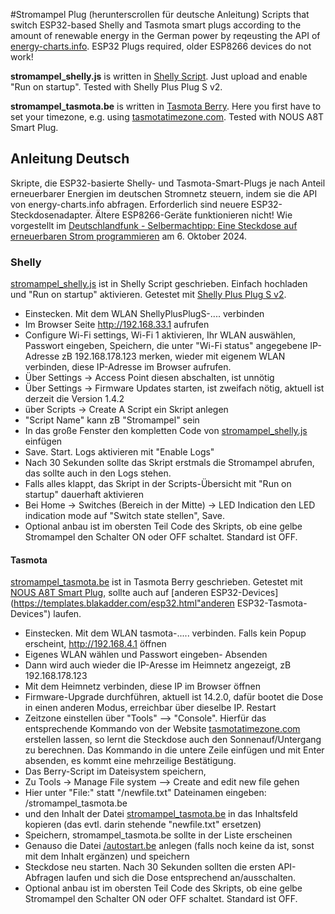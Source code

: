#Stromampel Plug 
(herunterscrollen für deutsche Anleitung)
Scripts that switch ESP32-based Shelly and Tasmota smart plugs according to the amount of renewable energy in the German power by reqeusting the API of [energy-charts.info](https://energy-charts.info/charts/consumption_advice/chart.htm?l=de&c=DE). ESP32 Plugs required, older ESP8266 devices do not work!

**stromampel_shelly.js** is written in [Shelly Script](https://shelly-api-docs.shelly.cloud/gen2/Scripts/Tutorial/). Just upload and enable "Run on startup". Tested with Shelly Plus Plug S v2.

**stromampel_tasmota.be** is written in [Tasmota Berry](https://tasmota.github.io/docs/Berry/). Here you first have to set your timezone, e.g. using [tasmotatimezone.com](https://tasmotatimezone.com). Tested with NOUS A8T Smart Plug.

## Anleitung Deutsch
Skripte, die ESP32-basierte Shelly- und Tasmota-Smart-Plugs je nach Anteil erneuerbarer Energien im deutschen Stromnetz steuern, indem sie die API von energy-charts.info abfragen. Erforderlich sind neuere ESP32-Steckdosenadapter. Ältere ESP8266-Geräte funktionieren nicht! Wie vorgestellt im [Deutschlandfunk - Selbermachtipp: Eine Steckdose auf erneuerbaren Strom programmieren](https://share.deutschlandradio.de/dlf-audiothek-audio-teilen.html?audio_id=dira_DLF_62eb00f2) am 6. Oktober 2024.

### Shelly
[stromampel_shelly.js](https://raw.githubusercontent.com/netzbasteln/stromampel-plug/main/Shelly/stromampel_shelly.js "stromampel_shelly.js") ist in Shelly Script geschrieben. Einfach hochladen und "Run on startup" aktivieren. Getestet mit [Shelly Plus Plug S v2](https://preisvergleich.heise.de/?fs=Shelly+Plus+Plug+S&hloc=at&hloc=de "Shelly Plus Plug S v2").

- Einstecken. Mit dem WLAN ShellyPlusPlugS-.... verbinden
- Im Browser Seite http://192.168.33.1 aufrufen
- Configure Wi-Fi settings, Wi-Fi 1 aktivieren, Ihr WLAN auswählen, Passwort eingeben, Speichern, die unter "Wi-Fi status" angegebene IP-Adresse zB 192.168.178.123 merken, wieder mit eigenem WLAN verbinden, diese IP-Adresse im Browser aufrufen.
- Über Settings -> Access Point diesen abschalten, ist unnötig
- Über Settings -> Firmware Updates starten, ist zweifach nötig, aktuell ist derzeit die Version 1.4.2
- über Scripts -> Create A Script ein Skript anlegen
- "Script Name" kann zB "Stromampel" sein
- In das große Fenster den kompletten Code von [stromampel_shelly.js](https://raw.githubusercontent.com/netzbasteln/stromampel-plug/main/Shelly/stromampel_shelly.js "stromampel_shelly.js") einfügen
- Save. Start. Logs aktivieren mit "Enable Logs"
- Nach 30 Sekunden sollte das Skript erstmals die Stromampel abrufen, das sollte auch in den Logs stehen. 
- Falls alles klappt, das Skript in der Scripts-Übersicht mit "Run on startup" dauerhaft aktivieren
- Bei Home -> Switches (Bereich in der Mitte) -> LED Indication den LED indication mode auf "Switch state stellen", Save.
- Optional anbau ist im obersten Teil Code des Skripts, ob eine gelbe Stromampel den Schalter ON oder OFF schaltet. Standard ist OFF.
 
#### Tasmota
[stromampel_tasmota.be](https://raw.githubusercontent.com/netzbasteln/stromampel-plug/main/Tasmota/stromampel_tasmota.be "stromampel_tasmota.be")  ist in Tasmota Berry geschrieben. Getestet mit [NOUS A8T Smart Plug](https://preisvergleich.heise.de/nous-smart-wifi-a8t-a3292043.html "NOUS A8T Smart Plug."), sollte auch auf [anderen ESP32-Devices](https://templates.blakadder.com/esp32.html"anderen ESP32-Tasmota-Devices") laufen.

- Einstecken. Mit dem WLAN tasmota-..... verbinden. Falls kein Popup erscheint, http://192.168.4.1 öffnen
- Eigenes WLAN wählen und Passwort eingeben- Absenden
- Dann wird auch wieder die IP-Aresse im Heimnetz angezeigt, zB 192.168.178.123 
- Mit dem Heimnetz verbinden, diese IP im Browser öffnen
- Firmware-Upgrade durchführen, aktuell ist 14.2.0, dafür bootet die Dose in einen anderen Modus, erreichbar über dieselbe IP. Restart
- Zeitzone einstellen über "Tools" –> "Console". Hierfür das entsprechende Kommando von der Website [tasmotatimezone.com](https://tasmotatimezone.com "tasmotatimezone.com") erstellen lassen, so lernt die Steckdose auch den Sonnenauf/Untergang zu berechnen. Das Kommando in die untere Zeile einfügen und mit Enter absenden, es kommt eine mehrzeilige Bestätigung.
- Das Berry-Script im Dateisystem speichern, 
- Zu Tools -> Manage File system –> Create and edit new file gehen
- Hier unter "File:" statt "/newfile.txt" Dateinamen eingeben: /stromampel_tasmota.be
- und den Inhalt der Datei [stromampel_tasmota.be](https://raw.githubusercontent.com/netzbasteln/stromampel-plug/main/Tasmota/stromampel_tasmota.be "stromampel_tasmota.be") in das Inhaltsfeld kopieren (das evtl. darin stehende "newfile.txt" ersetzen) 
- Speichern, stromampel_tasmota.be sollte in der Liste erscheinen
- Genauso die Datei [/autostart.be](https://raw.githubusercontent.com/netzbasteln/stromampel-plug/main/Tasmota/autoexec.be "/autostart.be") anlegen (falls noch keine da ist, sonst mit dem Inhalt ergänzen) und speichern
- Steckdose neu starten. Nach 30 Sekunden sollten die ersten API-Abfragen laufen und sich die Dose entsprechend an/ausschalten.
- Optional anbau ist im obersten Teil Code des Skripts, ob eine gelbe Stromampel den Schalter ON oder OFF schaltet. Standard ist OFF.
